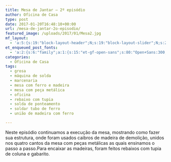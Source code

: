```yaml
---
title: Mesa de Jantar – 2º episódio
author: Oficina de Casa
type: post
date: 2017-01-20T16:48:10+00:00
url: /mesa-de-jantar-2o-episodio/
featured_image: /uploads/2017/01/Mesa2.jpg
mf_layout:
  - 'a:5:{s:19:"block-layout-header";N;s:19:"block-layout-slider";N;s:22:"block-layout-structure";s:10:"full-width";s:25:"block-layout-left_sidebar";s:18:"users-page-sidebar";s:26:"block-layout-right_sidebar";s:18:"users-page-sidebar";}'
et_enqueued_post_fonts:
  - 'a:2:{s:6:"family";a:1:{s:15:"et-gf-open-sans";s:80:"Open+Sans:300,300italic,regular,italic,600,600italic,700,700italic,800,800italic";}s:6:"subset";a:2:{i:0;s:5:"latin";i:1;s:9:"latin-ext";}}'
categories:
  - Oficina de Casa
tags:
  - grosa
  - máquina de solda
  - marcenaria
  - mesa com ferro e madeira
  - mesa com peça metálica
  - oficina
  - rebaixo com tupia
  - solda de ponteamento
  - soldar tubo de ferro
  - união de madeira com ferro

---
```

  
Neste episódio continuamos a execução da mesa, mostrando como fazer sua estrutura, onde foram usados caibros de madeira de demolição, unidos nos quatro cantos da mesa com peças metálicas as quais ensinamos o passo a passo.Para encaixar as madeiras, foram feitos rebaixos com tupia de coluna e gabarito.